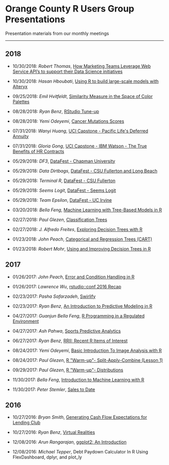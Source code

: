 # Orange County R Users Group Presentations #

Presentation materials from our monthly meetings

---

## 2018 ##
* 10/30/2018: *Robert Thomas*, [How Marketing Teams Leverage Web Service API’s to support their Data Science initiatives](https://github.com/ocrug/presentations/tree/master/)

* 10/30/2018: *Hasan Hboubati*, [Using R to build large-scale models with Alteryx](https://github.com/ocrug/presentations/tree/master/2018-10-30_Using_R_to_build_large-scale_models_with_Alteryx/Using_R_to_build_large-scale_models_with_Alteryx.pdf)

* 09/25/2018: *Emil Hvitfeldt*, [Similarity Measure in the Space of Color Palettes](https://github.com/ocrug/presentations/tree/master/2018-09-25_Color_talk/color-talk.pdf)

* 08/28/2018: *Ryan Benz*, [RStudio Tune-up](https://github.com/ocrug/presentations/tree/master/2018-08-28_RStudio_TuneUp/RStudioTuneUp_RBenz_180828.pdf)

* 08/28/2018: *Yemi Odeyemi*, [Cancer Mutations Scores](https://github.com/ocrug/presentations/tree/master/2018-08-28_Cancer_Mutations_Scores/Classification.pdf)

* 07/31/2018: *Wanyi Huang*, [UCI Capstone - Pacific Life's Deferred Annuity](https://github.com/ocrug/presentations/tree/master/2018-07-31_pacific_life_mortality_analysis/PL_Mortality_Company_Presentation-2.pptx)

* 07/31/2018: *Gloria Gong*, [UCI Capstone - IBM Watson - The True Benefits of HR Contracts](https://github.com/ocrug/presentations/tree/master/2018-07-31_city_of_LA-HR_contracts_analysis/IBM-CityofLA_Capstone_PPT_MSBA.pptx)

* 05/29/2018: *DF3*, [DataFest - Chapman University](https://github.com/ocrug/presentations/tree/master/2018-05-29_DataFest_DF3_Chapman/presentation.nb.html)

* 05/29/2018: *Data Dirtbags*, [DataFest - CSU Fullerton and Long Beach](https://github.com/ocrug/presentations/tree/master/2018-05-29_DataFest_Data_Dirtbags/DataDirtbagsPDF.pdf)

* 05/29/2018: *Terminal R*, [DataFest - CSU Fullerton](https://github.com/ocrug/presentations/tree/master/2018-05-29_DataFest_Terminal_R_CSU_Fullerton/B5TheTerminalRPresentation.pptx)

* 05/29/2018: *Seems Logit*, [DataFest - Seems Logit](https://github.com/ocrug/presentations/tree/master/2018-05-29_DataFest_Seems_Logit/Seems_Logit_CalPolyPomona.pdf)

* 05/29/2018: *Team Epsilon*, [DataFest - UC Irvine](https://github.com/ocrug/presentations/tree/master/2018-05-29_DataFest_Team_Epsilon/Team_Epsilon.pptx)

* 03/20/2018: *Bella Feng*, [Machine Learning with Tree-Based Models in R](https://github.com/ocrug/presentations/tree/master/2018-03-20_machine_learning_with_tree-based_models_in_r)

* 02/27/2018: *Paul Glezen*, [Classification Trees](https://github.com/ocrug/warm-ups/tree/master/islr)

* 02/27/2018: *J. Alfredo Freites*, [Exploring Decision Trees with R](https://github.com/ocrug/presentations/tree/master/2018-02-27_exploring_decision_trees_with_r)

* 01/23/2018: *John Peach*, [Categorical and Regression Trees (CART)](https://github.com/ocrug/presentations/tree/master/2018-01-23_cart)

* 01/23/2018: *Robert Mohr*, [Using and Improving Decision Trees in R](https://github.com/ocrug/presentations/tree/master/2018-01-23_decision_trees)

## 2017 ##

* 01/26/2017: *John Peach*, [Error and Condition Handling in R](https://github.com/ocrug/presentations/tree/master/2017-01-26_error_and_condition_handling_in_R)

* 01/26/2017: *Lawrence Wu*, [rstudio::conf 2016 Recap](https://github.com/ocrug/presentations/tree/master/2017-01-26_rstudio_conf_and_the_tidyverse)

* 02/23/2017: *Pasha Safarzadeh*, [Swirlify](https://github.com/ocrug/presentations/tree/master/2017-02-23_swirlify)

* 02/23/2017: *Ryan Benz*, [An Introduction to Predictive Modeling in R](https://github.com/ocrug/presentations/tree/master/2017-02-23_pred_modeling_intro)

* 04/27/2017: *Guanjun Bella Feng*, [R Programming in a Regulated Environment](https://github.com/ocrug/presentations/tree/master/2017-04-27_r_programming_in_a_regulated_environment)

* 04/27/2017: *Ash Pahwa*, [Sports Predictive Analytics](https://github.com/ocrug/presentations/tree/master/2017-04-27_sports_predictive_analytics)

* 06/27/2017: *Ryan Benz*, [RRII: Recent R Items of Interest](https://github.com/ocrug/presentations/tree/master/2017-06-27_rrii)

* 08/24/2017: *Yemi Odeyemi*, [Basic Introduction To Image Analysis with R](https://github.com/ocrug/presentations/tree/master/2017-08-24_basic_intro_to_image_processing)

* 08/24/2017: *Paul Glezen*, [R "Warm-up"- Split-Apply-Combine (Lesson 1)](https://github.com/ocrug/warm-ups/blob/master/sac/sac1-factors.ipynb)

* 09/29/2017: *Paul Glezen*, [R "Warm-up"- Distributions](https://github.com/ocrug/warm-ups/blob/master/distributions/distributions.ipynb)

* 11/30/2017: *Bella Feng*, [Introduction to Machine Learning with R](https://github.com/ocrug/presentations/tree/master/2017-11-30_intro_to_machine_learning_with_r)

* 11/30/2017: *Peter Stemler*, [Sales to Date](https://github.com/ocrug/presentations/tree/master/2017-11-30_sales_to_date)

## 2016 ##

* 10/27/2016: *Bryan Smith*, [Generating Cash Flow Expectations for Lending Club](https://github.com/ocrug/presentations/tree/master/2016-10-27_lending-club-cash-flow)

* 10/27/2016: *Ryan Benz*, [Virtual Realities](https://github.com/ocrug/presentations/tree/master/2016-10-27_vr)

* 12/08/2016: *Arun Rangarajan*, [ggplot2: An Introduction](https://github.com/ocrug/presentations/tree/master/2016-12-08_ggplot2_intro) 

* 12/08/2016: *Michael Tepper*, Debt Paydown Calculator In R Using FlexDashboard, dplyr, and plot_ly

